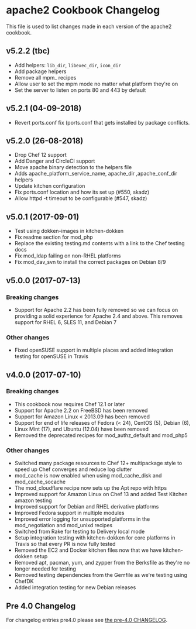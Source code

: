 # apache2 Cookbook Changelog

This file is used to list changes made in each version of the apache2 cookbook.

## v5.2.2 (tbc)

-   Add helpers: `lib_dir`, `libexec_dir`, `icon_dir`
-   Add package helpers
-   Remove all mpm_ recipes
-   Allow user to set the mpm mode no matter what platform they're on
-   Set the server to listen on ports 80 and 443 by default

## v5.2.1 (04-09-2018)

-   Revert ports.conf fix (ports.conf that gets installed by package conflicts.

## v5.2.0 (26-08-2018)

-   Drop Chef 12 support
-   Add Danger and CircleCI support
-   Move apache binary detection to the helpers file
-   Adds apache_platform_service_name, apache_dir ,apache_conf_dir helpers
-   Update kitchen configuration
-   Fix ports.conf location and how its set up (#550, skadz)
-   Allow httpd -t timeout to be configurable (#547, skadz)

## v5.0.1 (2017-09-01)

-   Test using dokken-images in kitchen-dokken
-   Fix readme section for mod_php
-   Replace the existing testing.md contents with a link to the Chef testing docs
-   Fix mod_ldap failing on non-RHEL platforms
-   Fix mod_dav_svn to install the correct packages on Debian 8/9

## v5.0.0 (2017-07-13)

### Breaking changes

-   Support for Apache 2.2 has been fully removed so we can focus on providing a solid experience for Apache 2.4 and above. This removes support for RHEL 6, SLES 11, and Debian 7

### Other changes

-   Fixed openSUSE support in multiple places and added integration testing for openSUSE in Travis

## v4.0.0 (2017-07-10)

### Breaking changes

-   This cookbook now requires Chef 12.1 or later
-   Support for Apache 2.2 on FreeBSD has been removed
-   Support for Amazon Linux < 2013.09 has been removed
-   Support for end of life releases of Fedora (< 24), CentOS (5), Debian (6), Linux Mint (17), and Ubuntu (12.04) have been removed
-   Removed the deprecated recipes for mod_authz_default and mod_php5

### Other changes

-   Switched many package resources to Chef 12+ multipackage style to speed up Chef converges and reduce log clutter
-   mod_cache is now enabled when using mod_cache_disk and mod_cache_socache
-   The mod_cloudflare recipe now sets up the Apt repo with https
-   Improved support for Amazon Linux on Chef 13 and added Test Kitchen amazon testing
-   Improved support for Debian and RHEL derivative platforms
-   Improved Fedora support in multiple modules
-   Improved error logging for unsupported platforms in the mod_negotiation and mod_unixd recipes
-   Switched from Rake for testing to Delivery local mode
-   Setup integration testing with kitchen-dokken for core platforms in Travis so that every PR is now fully tested
-   Removed the EC2 and Docker kitchen files now that we have kitchen-dokken setup
-   Removed apt, pacman, yum, and zypper from the Berksfile as they're no longer needed for testing
-   Removed testing dependencies from the Gemfile as we're testing using ChefDK
-   Added integration testing for new Debian releases

## Pre 4.0 Changelog

For changelog entries pre4.0 please see
[the pre-4.0 CHANGELOG](CHANGELOG-pre4.md).
